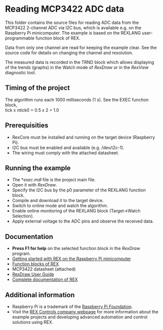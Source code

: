 Reading MCP3422 ADC data 
========================

This folder contains the source files for reading ADC data from the MCP3422 
2-channel ADC via I2C bus, which is available e.g. on the Raspberry Pi 
minicomputer. The example is based on the REXLANG user-programmable function 
block of REX. 

Data from only one channel are read for keeping the example clear. See the
source code for details on changing the channel and resolution.

The measured data is recorded in the TRND block which allows displaying of the 
trends (graphs) in the Watch mode of *RexDraw* or in the *RexView* diagnostic tool. 

## Timing of the project ##

The algorithm runs each 1000 milliseconds (1 s). See the EXEC function block,  
tick x ntick0 = 0.5 x 2 = 1.0 

## Prerequisities ##
- RexCore must be installed and running on the target device (Raspberry Pi).
- I2C bus must be enabled and available (e.g. /dev/i2c-1).
- The wiring must comply with the attached datasheet. 

## Running the example ##
- The **exec.mdl* file is the project main file.
- Open it with *RexDraw*.
- Specify the I2C bus by the p0 parameter of the REXLANG function block.
- Compile and download it to the target device.
- Switch to online mode and watch the algorithm.
- Enable online monitoring of the REXLANG block (Target->Watch Selection).
- Apply external voltage to the ADC pins and observe the received data.  

## Documentation ##

- **Press F1 for help** on the selected function block in the *RexDraw* program.
- [Getting started with REX on the Raspberry Pi minicomputer](https://www.rexcontrols.com/media/2.50.4/doc/ENGLISH/MANUALS/RexGettingStarted/RexGettingStarted_RasPi_ENG.html)
- [Function blocks of REX](https://www.rexcontrols.com/media/2.50.4/doc/ENGLISH/MANUALS/BRef/BRef_ENG.html)
- MCP3422 datasheet (attached)
- [RexDraw User Guide](https://www.rexcontrols.com/media/2.50.4/doc/ENGLISH/MANUALS/RexDraw/RexDraw_ENG.html)
- [Complete documentation of REX](http://www.rexcontrols.com/documentation-and-support)

## Additional information ##

- Raspberry Pi is a trademark of the [Raspberry Pi Foundation](http://www.raspberrypi.org).
- Visit the [REX Controls company webpage](http://www.rexcontrols.com) 
for more information about the example projects and developing advanced 
automation and control solutions using REX.